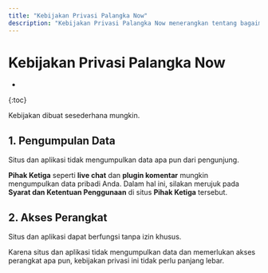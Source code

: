 ```yaml
---
title: "Kebijakan Privasi Palangka Now"
description: "Kebijakan Privasi Palangka Now menerangkan tentang bagaimana situs dan aplikasi berinteraksi dengan pengguna."
---
```

# Kebijakan Privasi Palangka Now

* 
{:toc}

Kebijakan dibuat sesederhana mungkin.

## 1. Pengumpulan Data

Situs dan aplikasi tidak mengumpulkan data apa pun dari pengunjung.

**Pihak Ketiga** seperti **live chat** dan **plugin komentar** mungkin mengumpulkan data pribadi Anda. Dalam hal ini, silakan merujuk pada **Syarat dan Ketentuan Penggunaan** di situs **Pihak Ketiga** tersebut.

## 2. Akses Perangkat

Situs dan aplikasi dapat berfungsi tanpa izin khusus.

Karena situs dan aplikasi tidak mengumpulkan data dan memerlukan akses perangkat apa pun, kebijakan privasi ini tidak perlu panjang lebar.
